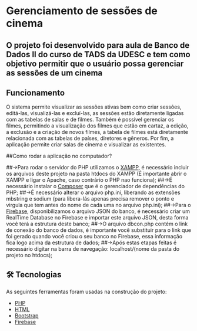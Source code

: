 # Gerenciamento de sessões de cinema

## O projeto foi desenvolvido para aula de Banco de Dados II do curso de TADS da UDESC e tem como objetivo permitir que o usuário possa gerenciar as sessões de um cinema

## Funcionamento

O sistema permite visualizar as sessões ativas bem como criar sessões, editá-las, visualizá-las e excluí-las, as sessões estão diretamente ligadas com as tabelas de salas e de filmes. Também é possível gerenciar os filmes, permitindo a visualização dos filmes que estão em cartaz, a edição, a exclusão e a criação de novos filmes, a tabela de filmes está diretamente relacionada com as tabelas de países, diretores e gêneros. Por fim, a aplicação permite criar salas de cinema e visualizar as existentes.

##Como rodar a aplicação no computador?

##->Para rodar o servidor do PHP utilizamos o [XAMPP](https://www.apachefriends.org/pt_br/index.html), é necessário incluir os arquivos deste projeto na pasta htdocs do XAMPP (É importante abrir o XAMPP e ligar o Apache, caso contrário o PHP nao funciona);
##->É necessário instalar o [Composer](https://getcomposer.org/download/) que é o gerenciador de dependências do PHP;
##->É necessário alterar o arquivo php.ini, liberando as extensões mbstring e sodium (para libera-lás apenas precisa remover o ponto e virgula que tem antes do nome de cada uma no arquivo php.ini);
##->Para o [Firebase](firebase.google.com), disponibilizamos o arquivo JSON do banco, é necessário criar um RealTime Database no Firebase e importar este arquivo JSON, desta forma você terá a estrutura deste banco;
##->O arquivo dbcon.php contém o link de conexão do banco de dados, é importante você substituir para o link que foi gerado quando você criou o seu banco no Firebase, essa informação fica logo acima da estrutura de dados;
##->Após estas etapas feitas é necessário digitar na barra de navegação: localhost/(nome da pasta do projeto no htdocs);



## 🛠 Tecnologias

As seguintes ferramentas foram usadas na construção do projeto:

- [PHP](https://www.php.net)
- [HTML](https://html.spec.whatwg.org/multipage/)
- [Bootstrap](https://getbootstrap.com)
- [Firebase](firebase.google.com)
